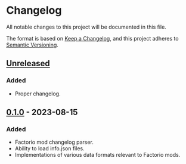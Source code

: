 # Changelog

All notable changes to this project will be documented in this file.

The format is based on [Keep a Changelog](https://keepachangelog.com/en/1.0.0/),
and this project adheres to [Semantic Versioning](https://semver.org/spec/v2.0.0.html).

## [Unreleased]

### Added

 - Proper changelog.

## [0.1.0] - 2023-08-15

### Added

 - Factorio mod changelog parser.
 - Ability to load info.json files.
 - Implementations of various data formats relevant to Factorio mods.

[unreleased]: https://github.com/Sharparam/facti/compare/lib/v0.1.0...HEAD
[0.1.0]: https://github.com/Sharparam/facti/releases/tag/lib/v0.1.0
